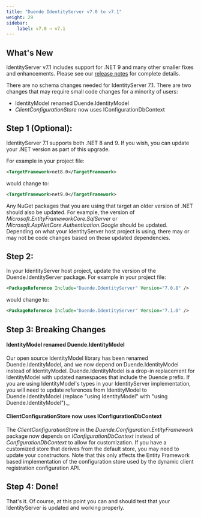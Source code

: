 ```yaml
---
title: "Duende IdentityServer v7.0 to v7.1"
weight: 29
sidebar:
    label: v7.0 → v7.1
---
```


## What's New

IdentityServer v7.1 includes support for .NET 9 and many other smaller fixes and
enhancements. Please see our [release
notes](https://github.com/DuendeSoftware/products/releases/tag/is%2F7.1.0) for
complete details.

There are no schema changes needed for IdentityServer 7.1. There are two changes that may require small code changes for a minority of users:
- IdentityModel renamed Duende.IdentityModel
- *ClientConfigurationStore* now uses IConfigurationDbContext

## Step 1 (Optional):
IdentityServer 7.1 supports both .NET 8 and 9. If you wish, you can update your .NET version as part of this upgrade.

For example in your project file:

```xml
<TargetFramework>net8.0</TargetFramework>
```

would change to: 

```xml
<TargetFramework>net9.0</TargetFramework>
```

Any NuGet packages that you are using that target an older version of .NET should also be updated.
For example, the version of *Microsoft.EntityFrameworkCore.SqlServer* or *Microsoft.AspNetCore.Authentication.Google* should be updated.
Depending on what your IdentityServer host project is using, there may or may not be code changes based on those updated dependencies. 

## Step 2:

In your IdentityServer host project, update the version of the Duende.IdentityServer package. 
For example in your project file:

```xml
<PackageReference Include="Duende.IdentityServer" Version="7.0.8" />
```

would change to: 

```xml
<PackageReference Include="Duende.IdentityServer" Version="7.1.0" />
```

## Step 3: Breaking Changes

#### IdentityModel renamed Duende.IdentityModel
Our open source IdentityModel library has been renamed Duende.IdentityModel, and we now depend on Duende.IdentityModel instead of IdentityModel. Duende.IdentityModel is a drop-in replacement for IdentityModel with updated namespaces that include the Duende prefix. If you are using IdentityModel's types in your IdentityServer implementation, you will need to update references from IdentityModel to Duende.IdentityModel (replace "using IdentityModel" with "using Duende.IdentityModel")._

#### ClientConfigurationStore now uses IConfigurationDbContext
The *ClientConfigurationStore* in the *Duende.Configuration.EntityFramework* package now depends on *IConfigurationDbContext* instead of *ConfigurationDbContext* to allow for customization. If you have a customized store that derives from the default store, you may need to update your constructors. Note that this only affects the Entity Framework based implementation of the configuration store used by the dynamic client registration configuration API.

## Step 4: Done!

That's it. Of course, at this point you can and should test that your IdentityServer is updated and working properly.